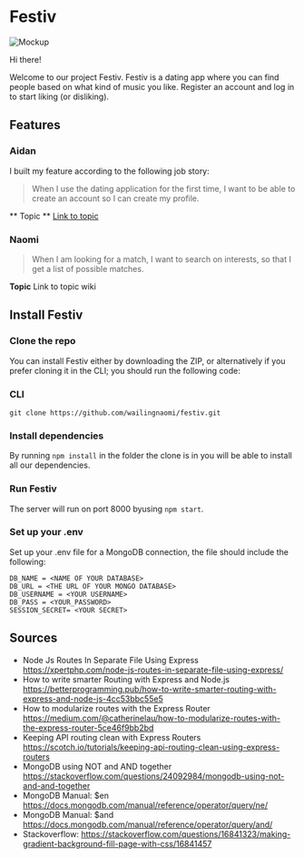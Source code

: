 #  Festiv
![Mockup](https://github.com/Aidan98/Project-Tech/blob/master/Assets/images/mockup.png)

Hi there!

Welcome to our project Festiv. Festiv is a dating app where you can find people based on what kind of music you like. Register an account and log in to start liking (or disliking).

## Features
### Aidan
I built my feature according to the following job story:
> When I use the dating application for the first time, I want to be able to create an account so I can create my profile.

** Topic **
[Link to topic](https://github.com/wailingnaomi/festiv/wiki/%F0%9F%93%B0-Topics/_edit)

### Naomi
> When I am looking for a match, I want to search on interests, so that I get a list of possible matches.

**Topic**
Link to topic wiki

## Install Festiv
### Clone the repo
You can install Festiv either by downloading the ZIP, or alternatively if you prefer cloning it in the CLI; you should run the following code:
### CLI
`git clone https://github.com/wailingnaomi/festiv.git`
### Install dependencies
By running `npm install` in the folder the clone is in you will be able to install all our dependencies.

### Run Festiv
The server will run on port 8000 byusing `npm start`.

### Set up your .env
Set up your .env file for a MongoDB connection, the file should include the following:

```
DB_NAME = <NAME OF YOUR DATABASE>
DB_URL = <THE URL OF YOUR MONGO DATABASE>
DB_USERNAME = <YOUR USERNAME>
DB_PASS = <YOUR_PASSWORD>
SESSION_SECRET= <YOUR SECRET>
```  

## Sources
* Node Js Routes In Separate File Using Express https://xpertphp.com/node-js-routes-in-separate-file-using-express/
* How to write smarter Routing with Express and Node.js https://betterprogramming.pub/how-to-write-smarter-routing-with-express-and-node-js-4cc53bbc55e5
* How to modularize routes with the Express Router https://medium.com/@catherinelau/how-to-modularize-routes-with-the-express-router-5ce46f9bb2bd
* Keeping API routing clean with Express Routers https://scotch.io/tutorials/keeping-api-routing-clean-using-express-routers
* MongoDB using NOT and AND together https://stackoverflow.com/questions/24092984/mongodb-using-not-and-and-together
* MongoDB Manual: $en https://docs.mongodb.com/manual/reference/operator/query/ne/
* MongoDB Manual: $and https://docs.mongodb.com/manual/reference/operator/query/and/
* Stackoverflow: https://stackoverflow.com/questions/16841323/making-gradient-background-fill-page-with-css/16841457
